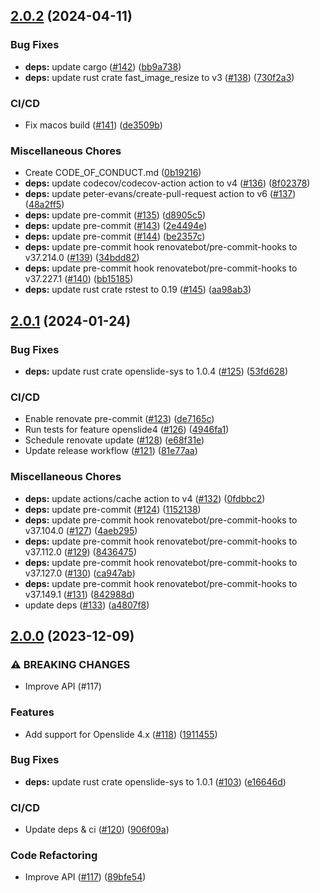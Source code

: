 ## [2.0.2](https://github.com/AzHicham/openslide-rs/compare/2.0.1...2.0.2) (2024-04-11)


### Bug Fixes

* **deps:** update cargo ([#142](https://github.com/AzHicham/openslide-rs/issues/142)) ([bb9a738](https://github.com/AzHicham/openslide-rs/commit/bb9a738689f229750fef6b0de805d546d20ac9e6))
* **deps:** update rust crate fast_image_resize to v3 ([#138](https://github.com/AzHicham/openslide-rs/issues/138)) ([730f2a3](https://github.com/AzHicham/openslide-rs/commit/730f2a3a29f7f7b30d44dc42d6a3877fc31ba4a7))


### CI/CD

* Fix macos build ([#141](https://github.com/AzHicham/openslide-rs/issues/141)) ([de3509b](https://github.com/AzHicham/openslide-rs/commit/de3509b1c9ea5b782b09b77b8e52ebd23413c7d9))


### Miscellaneous Chores

* Create CODE_OF_CONDUCT.md ([0b19216](https://github.com/AzHicham/openslide-rs/commit/0b19216962213d222393a61795533b0061147850))
* **deps:** update codecov/codecov-action action to v4 ([#136](https://github.com/AzHicham/openslide-rs/issues/136)) ([8f02378](https://github.com/AzHicham/openslide-rs/commit/8f02378def20dad79b7d20aed8d2f0f8b1a10929))
* **deps:** update peter-evans/create-pull-request action to v6 ([#137](https://github.com/AzHicham/openslide-rs/issues/137)) ([48a2ff5](https://github.com/AzHicham/openslide-rs/commit/48a2ff5ac2d392efeed76422de23c21f5b9f3cf1))
* **deps:** update pre-commit ([#135](https://github.com/AzHicham/openslide-rs/issues/135)) ([d8905c5](https://github.com/AzHicham/openslide-rs/commit/d8905c5077daad96e302acab414fe95fb1860f6f))
* **deps:** update pre-commit ([#143](https://github.com/AzHicham/openslide-rs/issues/143)) ([2e4494e](https://github.com/AzHicham/openslide-rs/commit/2e4494ed9432bdc93acc6ecef824d8cd73530005))
* **deps:** update pre-commit ([#144](https://github.com/AzHicham/openslide-rs/issues/144)) ([be2357c](https://github.com/AzHicham/openslide-rs/commit/be2357c007da61a721b122d1dab274d28e839754))
* **deps:** update pre-commit hook renovatebot/pre-commit-hooks to v37.214.0 ([#139](https://github.com/AzHicham/openslide-rs/issues/139)) ([34bdd82](https://github.com/AzHicham/openslide-rs/commit/34bdd82572dbb9f69e8cf94d98cda031cb2910e8))
* **deps:** update pre-commit hook renovatebot/pre-commit-hooks to v37.227.1 ([#140](https://github.com/AzHicham/openslide-rs/issues/140)) ([bb15185](https://github.com/AzHicham/openslide-rs/commit/bb15185d4c12a7756c6aca935495d4d34eb7bae6))
* **deps:** update rust crate rstest to 0.19 ([#145](https://github.com/AzHicham/openslide-rs/issues/145)) ([aa98ab3](https://github.com/AzHicham/openslide-rs/commit/aa98ab37122b783457d2eb817164b2131a0bf9f0))

## [2.0.1](https://github.com/AzHicham/openslide-rs/compare/2.0.0...2.0.1) (2024-01-24)


### Bug Fixes

* **deps:** update rust crate openslide-sys to 1.0.4 ([#125](https://github.com/AzHicham/openslide-rs/issues/125)) ([53fd628](https://github.com/AzHicham/openslide-rs/commit/53fd62845eacc1e4e4ae729c3c8261cdd0326cac))


### CI/CD

* Enable renovate pre-commit ([#123](https://github.com/AzHicham/openslide-rs/issues/123)) ([de7165c](https://github.com/AzHicham/openslide-rs/commit/de7165c78dcbcffae6b349dd42d8bcf0c6737ede))
* Run tests for feature openslide4 ([#126](https://github.com/AzHicham/openslide-rs/issues/126)) ([4946fa1](https://github.com/AzHicham/openslide-rs/commit/4946fa1066c2c83792b8a2a1c0c84789a611954f))
* Schedule renovate update ([#128](https://github.com/AzHicham/openslide-rs/issues/128)) ([e68f31e](https://github.com/AzHicham/openslide-rs/commit/e68f31eebf1abc46f3ef6fc12f15ffa2f8f5a72e))
* Update release workflow ([#121](https://github.com/AzHicham/openslide-rs/issues/121)) ([81e77aa](https://github.com/AzHicham/openslide-rs/commit/81e77aa340c2d5cae13f60f9cebbb1f5a5081bb6))


### Miscellaneous Chores

* **deps:** update actions/cache action to v4 ([#132](https://github.com/AzHicham/openslide-rs/issues/132)) ([0fdbbc2](https://github.com/AzHicham/openslide-rs/commit/0fdbbc232c56d7e8802e41c69167c9e75d62a946))
* **deps:** update pre-commit ([#124](https://github.com/AzHicham/openslide-rs/issues/124)) ([1152138](https://github.com/AzHicham/openslide-rs/commit/1152138cfc89e0b2e2c3293fa1146ab5eadd6183))
* **deps:** update pre-commit hook renovatebot/pre-commit-hooks to v37.104.0 ([#127](https://github.com/AzHicham/openslide-rs/issues/127)) ([4aeb295](https://github.com/AzHicham/openslide-rs/commit/4aeb2957d956b70561c250148ee7f15252875f7e))
* **deps:** update pre-commit hook renovatebot/pre-commit-hooks to v37.112.0 ([#129](https://github.com/AzHicham/openslide-rs/issues/129)) ([8436475](https://github.com/AzHicham/openslide-rs/commit/8436475383ffdf27688fe0d3476787a72e062325))
* **deps:** update pre-commit hook renovatebot/pre-commit-hooks to v37.127.0 ([#130](https://github.com/AzHicham/openslide-rs/issues/130)) ([ca947ab](https://github.com/AzHicham/openslide-rs/commit/ca947ab98e761f87ffea7216c97fdd75dbced540))
* **deps:** update pre-commit hook renovatebot/pre-commit-hooks to v37.149.1 ([#131](https://github.com/AzHicham/openslide-rs/issues/131)) ([842988d](https://github.com/AzHicham/openslide-rs/commit/842988d43aeeb297a2dd6612b1cbef9b13a89bf4))
* update deps ([#133](https://github.com/AzHicham/openslide-rs/issues/133)) ([a4807f8](https://github.com/AzHicham/openslide-rs/commit/a4807f8b42a5977eeadf13ce81c48585f1b57c58))

## [2.0.0](https://github.com/AzHicham/openslide-rs/compare/1.2.1...2.0.0) (2023-12-09)


### ⚠ BREAKING CHANGES

* Improve API (#117)

### Features

* Add support for Openslide 4.x ([#118](https://github.com/AzHicham/openslide-rs/issues/118)) ([1911455](https://github.com/AzHicham/openslide-rs/commit/1911455402a3039f56a72cc8befd60da3bc72711))


### Bug Fixes

* **deps:** update rust crate openslide-sys to 1.0.1 ([#103](https://github.com/AzHicham/openslide-rs/issues/103)) ([e16646d](https://github.com/AzHicham/openslide-rs/commit/e16646d152426afb4ea76ca073c0b00ebc8b433c))


### CI/CD

* Update deps & ci ([#120](https://github.com/AzHicham/openslide-rs/issues/120)) ([906f09a](https://github.com/AzHicham/openslide-rs/commit/906f09a9e40acb268735fbebd178862a8d4902d5))


### Code Refactoring

* Improve API ([#117](https://github.com/AzHicham/openslide-rs/issues/117)) ([89bfe54](https://github.com/AzHicham/openslide-rs/commit/89bfe54d3f67be427ccf4d77d1a111cb8b7a6e8b))

